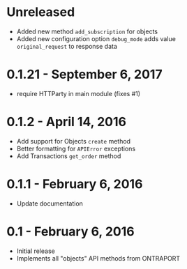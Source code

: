 # Unreleased

- Added new method `add_subscription` for objects
- Added new configuration option `debug_mode` 
    adds value `original_request` to response data

# 0.1.21 - September 6, 2017

- require HTTParty in main module (fixes #1)

# 0.1.2 - April 14, 2016

- Add support for Objects `create` method
- Better formatting for `APIError` exceptions
- Add Transactions `get_order` method

# 0.1.1 - February 6, 2016

- Update documentation

# 0.1 - February 6, 2016

- Initial release
- Implements all "objects" API methods from ONTRAPORT
